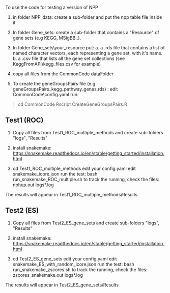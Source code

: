 To use the code for testing a version of NPP

1. in folder NPP_data: create a sub-folder and put the npp table file inside it

2. In folder Gene_sets: create a sub-folder that contains a "Resource" of gene sets (e.g KEGG, MSigBB..).

3. In folder Gene_sets\your_resource put:
  a. a .rds file that contains a list of named character vectors, each representing a gene set, with it's name.
  b. a .csv file that lists all the gene set collections (see KeggFromAPI\kegg_files.csv for example)

4. copy all files from the CommonCode dataFolder

5. To create the geneGroupsPairs file (e.g. geneGroupsPairs_kegg_pathway_genes.rds) :
edit CommonCode\config.yaml
run:
> cd CommonCode
> Rscript CreateGeneGroupsPairs.R

Test1 (ROC)
----------
1. Copy all files from Test1_ROC_multiple_methods and create sub-folders "logs", "Results"

2. install snakemake:
https://snakemake.readthedocs.io/en/stable/getting_started/installation.html

3. cd Test1_ROC_multiple_methods
edit your config.yaml
edit snakemake_icore.json
run the test:
bash run_snakemake_ROC_multiple.sh
to track the running, check the files:
nohup.out
logs\*.log

The results will appear in Test1_ROC_multiple_methods\Results

Test2 (ES)
----------
1. Copy all files from Test2_ES_gene_sets and create sub-folders "logs", "Results"

2. install snakemake:
https://snakemake.readthedocs.io/en/stable/getting_started/installation.html

3. cd Test2_ES_gene_sets
edit your config.yaml
edit snakemake_ES_with_random_icore.json
run the test:
bash run_snakemake_zscores.sh
to track the running, check the files:
zscores_snakemake.out
logs\*.log

The results will appear in Test2_ES_gene_sets\Results

